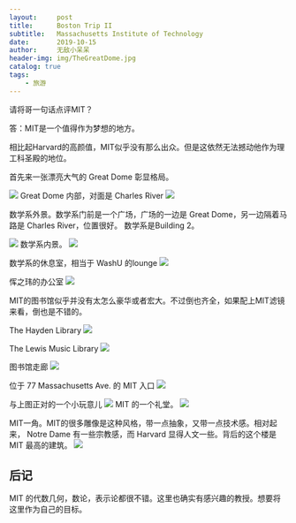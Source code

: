 ```yaml
---
layout:     post
title:      Boston Trip II
subtitle:   Massachusetts Institute of Technology
date:       2019-10-15
author:     无敌小呆呆
header-img: img/TheGreatDome.jpg
catalog: true
tags:
    - 旅游
---
```



请将哥一句话点评MIT？

答：MIT是一个值得作为梦想的地方。

相比起Harvard的高颜值，MIT似乎没有那么出众。但是这依然无法撼动他作为理工科圣殿的地位。


首先来一张漂亮大气的 Great Dome 彰显格局。

![](https://github.com/cxjcxj186/MarkdownPhotos/raw/master/Res/MIT%201.jpg) 
Great Dome 内部，对面是 Charles River
![](https://github.com/cxjcxj186/MarkdownPhotos/raw/master/Res/MIT%2013.jpg)

数学系外景。数学系门前是一个广场，广场的一边是 Great Dome，另一边隔着马路是 Charles River，位置很好。 数学系是Building 2。

![](https://github.com/cxjcxj186/MarkdownPhotos/raw/master/Res/MIT%2011.jpg)
数学系内景。
![](https://github.com/cxjcxj186/MarkdownPhotos/raw/master/Res/MIT%207.jpg)

数学系的休息室，相当于 WashU 的lounge
![](https://github.com/cxjcxj186/MarkdownPhotos/raw/master/Res/MIT%2010.jpg)

恽之玮的办公室
![](https://github.com/cxjcxj186/MarkdownPhotos/raw/master/Res/MIT%209.jpg)


MIT的图书馆似乎并没有太怎么豪华或者宏大。不过倒也齐全，如果配上MIT滤镜来看，倒也是不错的。

The Hayden Library
![](https://github.com/cxjcxj186/MarkdownPhotos/raw/master/Res/MIT%208.jpg)


The Lewis Music Library
![](https://github.com/cxjcxj186/MarkdownPhotos/raw/master/Res/MIT%203.jpg)

图书馆走廊
![](https://github.com/cxjcxj186/MarkdownPhotos/raw/master/Res/MIT%206.jpg)

位于 77 Massachusetts Ave. 的 MIT 入口
![](https://github.com/cxjcxj186/MarkdownPhotos/raw/master/Res/MIT%204.jpg)

与上图正对的一个小玩意儿
![](https://github.com/cxjcxj186/MarkdownPhotos/raw/master/Res/MIT%205.jpg)
MIT 的一个礼堂。
![](https://github.com/cxjcxj186/MarkdownPhotos/raw/master/Res/MIT%2012.jpg)

MIT一角。MIT的很多雕像是这种风格，带一点抽象，又带一点技术感。相对起来， Notre Dame 有一些宗教感，而 Harvard 显得人文一些。背后的这个楼是 MIT 最高的建筑。
![](https://github.com/cxjcxj186/MarkdownPhotos/raw/master/Res/MIT%202.jpg)

## 后记
MIT 的代数几何，数论，表示论都很不错。这里也确实有感兴趣的教授。想要将这里作为自己的目标。
